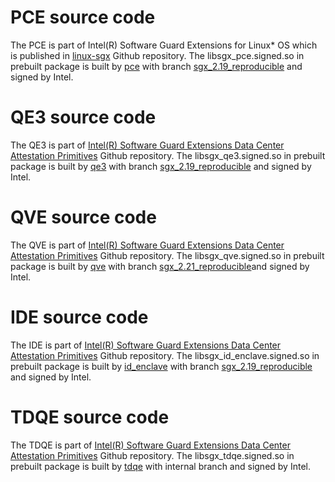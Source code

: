 # PCE source code
The PCE is part of Intel(R) Software Guard Extensions for Linux\* OS which is published in [linux-sgx](https://github.com/intel/linux-sgx/) Github repository. The libsgx_pce.signed.so in prebuilt package is built by [pce](https://github.com/intel/linux-sgx/tree/master/psw/ae/pce) with branch [sgx_2.19_reproducible](https://github.com/intel/linux-sgx/tree/sgx_2.19_reproducible) and signed by Intel.

# QE3 source code
The QE3 is part of [Intel(R) Software Guard Extensions Data Center Attestation Primitives](https://github.com/intel/SGXDataCenterAttestationPrimitives/) Github repository. The libsgx_qe3.signed.so in prebuilt package is built by [qe3](https://github.com/intel/SGXDataCenterAttestationPrimitives/tree/master/QuoteGeneration/quote_wrapper/quote/enclave) with branch [sgx_2.19_reproducible](https://github.com/intel/linux-sgx/tree/sgx_2.19_reproducible) and signed by Intel.

# QVE source code
The QVE is part of [Intel(R) Software Guard Extensions Data Center Attestation Primitives](https://github.com/intel/SGXDataCenterAttestationPrimitives/) Github repository. The libsgx_qve.signed.so in prebuilt package is built by [qve](https://github.com/intel/SGXDataCenterAttestationPrimitives/tree/master/QuoteVerification/QvE/Enclave) with branch [sgx_2.21_reproducible](https://github.com/intel/linux-sgx/tree/sgx_2.21_reproducible)and signed by Intel.

# IDE source code
The IDE is part of [Intel(R) Software Guard Extensions Data Center Attestation Primitives](https://github.com/intel/SGXDataCenterAttestationPrimitives/) Github repository. The libsgx_id_enclave.signed.so in prebuilt package is built by [id_enclave](https://github.com/intel/SGXDataCenterAttestationPrimitives/tree/master/QuoteGeneration/quote_wrapper/quote/id_enclave) with branch [sgx_2.19_reproducible](https://github.com/intel/linux-sgx/tree/sgx_2.19_reproducible) and signed by Intel.

# TDQE source code
The TDQE is part of [Intel(R) Software Guard Extensions Data Center Attestation Primitives](https://github.com/intel/SGXDataCenterAttestationPrimitives/) Github repository. The libsgx_tdqe.signed.so in prebuilt package is built by [tdqe](https://github.com/intel/SGXDataCenterAttestationPrimitives/tree/master/QuoteGeneration/quote_wrapper/tdx_quote/enclave) with internal branch and signed by Intel.
